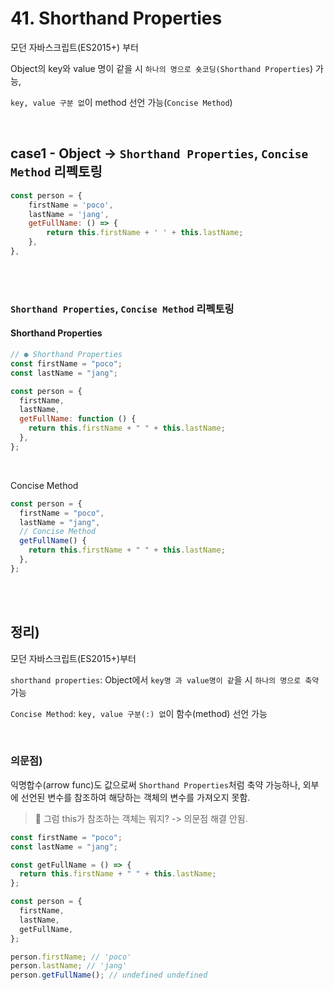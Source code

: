 # 41. Shorthand Properties

모던 자바스크립트(ES2015+) 부터

Object의 key와 value 명이 같을 시 `하나의 명으로 숏코딩(Shorthand Properties`) 가능,

`key, value 구분 없`이 method 선언 가능(`Concise Method`)

<br/>

## case1 - Object -> `Shorthand Properties`, `Concise Method` 리펙토링

```javascript
const person = {
    firstName = 'poco',
    lastName = 'jang',
    getFullName: () => {
        return this.firstName + ' ' + this.lastName;
    },
},
```

<br/>
<br/>

### `Shorthand Properties`, `Concise Method` 리펙토링

#### Shorthand Properties

```javascript
// ● Shorthand Properties
const firstName = "poco";
const lastName = "jang";

const person = {
  firstName,
  lastName,
  getFullName: function () {
    return this.firstName + " " + this.lastName;
  },
};
```

<br/>

Concise Method

```javascript
const person = {
  firstName = "poco",
  lastName = "jang",
  // Concise Method
  getFullName() {
    return this.firstName + " " + this.lastName;
  },
};
```

<br/>
<br/>

## 정리)

모던 자바스크립트(ES2015+)부터

`shorthand properties`: Object에서 `key명 과 value명이 같`을 시 `하나의 명으로 축약` 가능<br/>

`Concise Method`: `key, value 구분(:) 없`이 함수(method) 선언 가능

<br/>

### 의문점)

익명합수(arrow func)도 값으로써 `Shorthand Properties`처럼 축약 가능하나, 외부에 선언된 변수를 참조하여 해당하는 객체의 변수를 가져오지 못함.

> 🤔 그럼 this가 참조하는 객체는 뭐지? -> 의문점 해결 안됨.

```javascript
const firstName = "poco";
const lastName = "jang";

const getFullName = () => {
  return this.firstName + " " + this.lastName;
};

const person = {
  firstName,
  lastName,
  getFullName,
};

person.firstName; // 'poco'
person.lastName; // 'jang'
person.getFullName(); // undefined undefined
```

